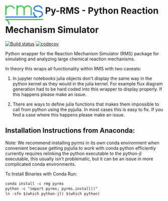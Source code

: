 # <img align="top" src="https://github.com/ReactionMechanismGenerator/pyrms/blob/master/logos/rms-logo-small.png"> Py-RMS - Python Reaction Mechanism Simulator

[![Build status](https://img.shields.io/travis/ReactionMechanismGenerator/pyrms/master.svg)](https://travis-ci.org/ReactionMechanismGenerator/pyrms)
[![codecov](https://codecov.io/gh/ReactionMechanismGenerator/pyrms/branch/master/graph/badge.svg)](https://codecov.io/gh/ReactionMechanismGenerator/pyrms)

Python wrapper for the Reaction Mechanism Simulator (RMS) package for simulating and analyzing large chemical reaction mechanisms. 

In theory this wraps all functionality within RMS with two caveats:  

1) In jupyter notebooks julia objects don't display the same way in the python kernel as they would in the julia kernel.  For example flux diagram generation had to be hard coded into this wrapper to display properly.  If this happens please make an issue.  

2) There are ways to define julia functions that makes them impossible to call from python using the pyjulia.  In most cases this is easy to fix.  If you find a case where this happens please make an issue.  

## Installation Instructions from Anaconda:  

Note: We recommend installing pyrms in its own conda environment when convenient because getting pyjulia to work with conda python efficiently currently requires relinking 
      the python executable to the python-jl executable, this usually isn't problematic, but it can be an issue in more complicated conda environments. 

To Install Binaries with Conda Run:  
```
conda install -c rmg pyrms
python -c "import pyrms; pyrms.install()"
ln -sfn $(which python-jl) $(which python)
```
